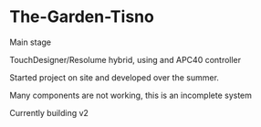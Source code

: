 # The-Garden-Tisno

Main stage

TouchDesigner/Resolume hybrid, using and APC40 controller

Started project on site and developed over the summer.

Many components are not working, this is an incomplete system

Currently building v2
